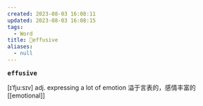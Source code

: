 ```yaml
---
created: 2023-08-03 16:08:11
updated: 2023-08-03 16:08:15
tags:
  - Word
title: 📖effusive
aliases:
  - null
---
```


<pre><strong>effusive</strong></pre>
[ɪˈfju:sɪv]
adj. expressing a lot of emotion 溢于⾔表的，感情丰富的
[[emotional]]
